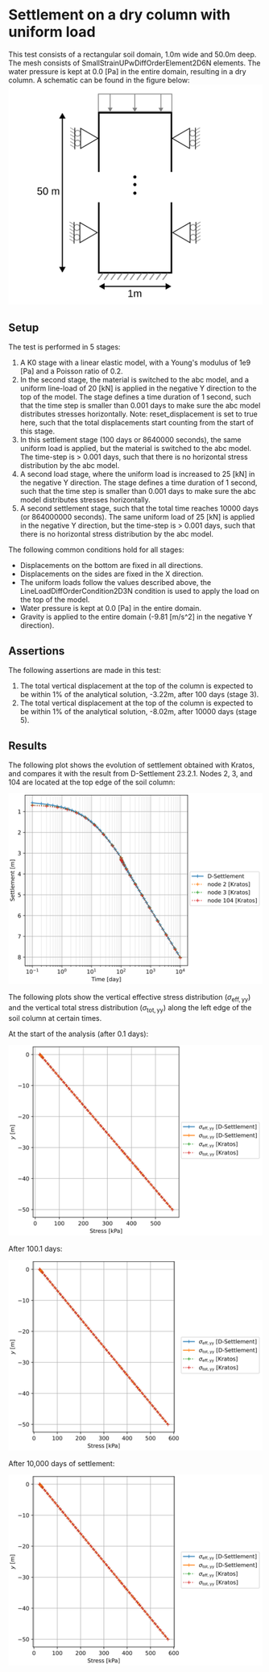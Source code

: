 # Settlement on a dry column with uniform load
This test consists of a rectangular soil domain, 1.0m wide and 50.0m deep. The mesh consists of SmallStrainUPwDiffOrderElement2D6N elements. The water pressure is kept at 0.0 [Pa] in the entire domain, resulting in a dry column. A schematic can be found in the figure below:
![Schematic](Schematic.svg)

## Setup

The test is performed in 5 stages:
1. A K0 stage with a linear elastic model, with a Young's modulus of 1e9 [Pa] and a Poisson ratio of 0.2.
2. In the second stage, the material is switched to the abc model, and a uniform line-load of 20 [kN] is applied in the negative Y direction to the top of the model. The stage defines a time duration of 1 second, such that the time step is smaller than 0.001 days to make sure the abc model distributes stresses horizontally. Note: reset_displacement is set to true here, such that the total displacements start counting from the start of this stage.
3. In this settlement stage (100 days or 8640000 seconds), the same uniform load is applied, but the material is switched to the abc model. The time-step is > 0.001 days, such that there is no horizontal stress distribution by the abc model. 
4. A second load stage, where the uniform load is increased to 25 [kN] in the negative Y direction. The stage defines a time duration of 1 second, such that the time step is smaller than 0.001 days to make sure the abc model distributes stresses horizontally.
5. A second settlement stage, such that the total time reaches 10000 days (or 864000000 seconds). The same uniform load of 25 [kN] is applied in the negative Y direction, but the time-step is > 0.001 days, such that there is no horizontal stress distribution by the abc model.

The following common conditions hold for all stages:
  - Displacements on the bottom are fixed in all directions.
  - Displacements on the sides are fixed in the X direction.
  - The uniform loads follow the values described above, the LineLoadDiffOrderCondition2D3N condition is used to apply the load on the top of the model.
  - Water pressure is kept at 0.0 [Pa] in the entire domain.
  - Gravity is applied to the entire domain (-9.81 [m/s^2] in the negative Y direction).

## Assertions
The following assertions are made in this test:
1. The total vertical displacement at the top of the column is expected to be within 1% of the analytical solution, -3.22m, after 100 days (stage 3).
2. The total vertical displacement at the top of the column is expected to be within 1% of the analytical solution, -8.02m, after 10000 days (stage 5).

## Results

The following plot shows the evolution of settlement obtained with Kratos, and compares it with the result from D-Settlement 23.2.1.  Nodes 2, 3, and 104 are located at the top edge of the soil column:

![Settlement](test_case_1_settlement_plot.svg)

The following plots show the vertical effective stress distribution ($`\sigma_{\mathrm{eff, yy}}`$) and the vertical total stress distribution ($`\sigma_{\mathrm{tot, yy}}`$) along the left edge of the soil column at certain times.

At the start of the analysis (after 0.1 days):

![Stress plot after 0.1 days](test_case_1_stress_plot_after_0.1_days.svg)

After 100.1 days:

![Stress plot after 100.1 days](test_case_1_stress_plot_after_100.1_days.svg)

After 10,000 days of settlement:

![Stress plot after 10000 days](test_case_1_stress_plot_after_10000_days.svg)

